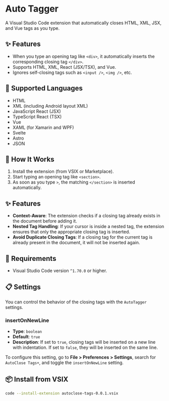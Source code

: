 # Auto Tagger

A Visual Studio Code extension that automatically closes HTML, XML, JSX, and Vue tags as you type.

## ✨ Features

- When you type an opening tag like `<div>`, it automatically inserts the corresponding closing tag `</div>`.
- Supports HTML, XML, React (JSX/TSX), and Vue.
- Ignores self-closing tags such as `<input />`, `<img />`, etc.

## 🧠 Supported Languages

- HTML
- XML (including Android layout XML)
- JavaScript React (JSX)
- TypeScript React (TSX)
- Vue
- XAML (for Xamarin and WPF)
- Svelte
- Astro
- JSON

## 🚀 How It Works

1. Install the extension (from VSIX or Marketplace).
2. Start typing an opening tag like `<section>`.
3. As soon as you type `>`, the matching `</section>` is inserted automatically.

## ✨ Features

- **Context-Aware**: The extension checks if a closing tag already exists in the document before adding it.
- **Nested Tag Handling**: If your cursor is inside a nested tag, the extension ensures that only the appropriate closing tag is inserted.
- **Avoid Duplicate Closing Tags**: If a closing tag for the current tag is already present in the document, it will not be inserted again.


## 🔧 Requirements

- Visual Studio Code version `^1.70.0` or higher.

## 📋 Settings

You can control the behavior of the closing tags with the `AutoTagger` settings.

### insertOnNewLine

- **Type**: `boolean`
- **Default**: `true`
- **Description**: If set to `true`, closing tags will be inserted on a new line with indentation. If set to `false`, they will be inserted on the same line.

To configure this setting, go to **File > Preferences > Settings**, search for `AutoClose Tags+`, and toggle the `insertOnNewLine` setting.

## 📦 Install from VSIX

```bash
code --install-extension autoclose-tags-0.0.1.vsix
```